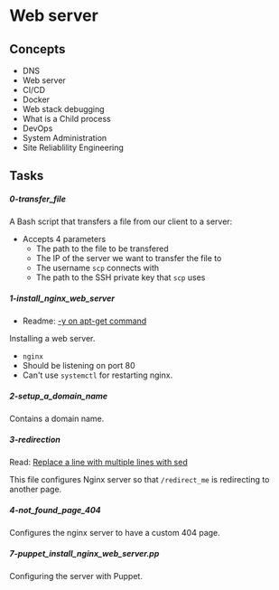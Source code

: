 # Web server

## Concepts
- DNS
- Web server
- CI/CD
- Docker
- Web stack debugging
- What is a Child process
- DevOps
- System Administration
- Site Reliablility Engineering

## Tasks

##### 0-transfer_file
A Bash script that transfers a file from our client to a server:<br>
- Accepts 4 parameters<br>
  - The path to the file to be transfered
  - The IP of the server we want to transfer the file to
  - The username `scp` connects with
  - The path to the SSH private key that `scp` uses

##### 1-install_nginx_web_server
- Readme: [-y on apt-get command](https://askubuntu.com/questions/672892/what-does-y-mean-in-apt-get-y-install-command)

Installing a web server.
- `nginx`
- Should be listening on port 80
- Can't use `systemctl` for restarting nginx.

##### 2-setup_a_domain_name
Contains a domain name.

##### 3-redirection
Read: [Replace a line with multiple lines with sed](https://stackoverflow.com/questions/26041088/sed-replace-line-with-multiline-variable)

This file configures Nginx server so that `/redirect_me` is redirecting to another page.

##### 4-not_found_page_404
Configures the nginx server to have a custom 404 page.

##### 7-puppet_install_nginx_web_server.pp
Configuring the server with Puppet.